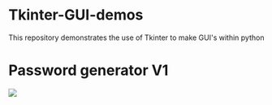 # Tkinter-GUI-demos
This repository demonstrates the use of Tkinter to make GUI's within python

# Password generator V1
<img src="https://i.gyazo.com/549a0227e98df2e061447a9d71fe216b.mp4">

